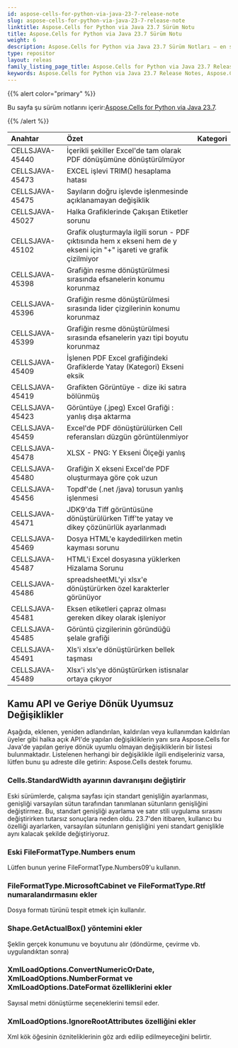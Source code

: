 ```yaml
---
id: aspose-cells-for-python-via-java-23-7-release-note
slug: aspose-cells-for-python-via-java-23-7-release-note
linktitle: Aspose.Cells for Python via Java 23.7 Sürüm Notu
title: Aspose.Cells for Python via Java 23.7 Sürüm Notu
weight: 6
description: Aspose.Cells for Python via Java 23.7 Sürüm Notları – en son geliştirmeler, yeni özellikler ve düzeltmeler
type: repositor
layout: releas
family_listing_page_title: Aspose.Cells for Python via Java 23.7 Release Note
keywords: Aspose.Cells for Python via Java 23.7 Release Notes, Aspose.Cells for Python via Java 23.7 updates and fixe
---
```

{{% alert color="primary" %}}

 Bu sayfa şu sürüm notlarını içerir:[Aspose.Cells for Python via Java 23.7](https://releases.aspose.com/cells/python-java/new-releases/aspose.cells-for-python-via-java-23.7/).

{{% /alert %}}

|**Anahtar**|**Özet**|**Kategori**|
| :- | :- | :- |
|CELLSJAVA-45440|İçerikli şekiller Excel'de tam olarak PDF dönüşümüne dönüştürülmüyor|
|CELLSJAVA-45473|EXCEL işlevi TRIM() hesaplama hatası|
|CELLSJAVA-45475|Sayıların doğru işlevde işlenmesinde açıklanamayan değişiklik|
|CELLSJAVA-45027|Halka Grafiklerinde Çakışan Etiketler sorunu|
|CELLSJAVA-45102|Grafik oluşturmayla ilgili sorun - PDF çıktısında hem x ekseni hem de y ekseni için "+" işareti ve grafik çizilmiyor|
|CELLSJAVA-45398|Grafiğin resme dönüştürülmesi sırasında efsanelerin konumu korunmaz|
|CELLSJAVA-45396|Grafiğin resme dönüştürülmesi sırasında lider çizgilerinin konumu korunmaz|
|CELLSJAVA-45399|Grafiğin resme dönüştürülmesi sırasında efsanelerin yazı tipi boyutu korunmaz|
|CELLSJAVA-45409|İşlenen PDF Excel grafiğindeki Grafiklerde Yatay (Kategori) Ekseni eksik|
|CELLSJAVA-45419|Grafikten Görüntüye - dize iki satıra bölünmüş|
|CELLSJAVA-45423| Görüntüye (.jpeg) Excel Grafiği : yanlış dışa aktarma|
|CELLSJAVA-45459|Excel'de PDF dönüştürülürken Cell referansları düzgün görüntülenmiyor|
|CELLSJAVA-45478|XLSX - PNG: Y Ekseni Ölçeği yanlış|
|CELLSJAVA-45480|Grafiğin X ekseni Excel'de PDF oluşturmaya göre çok uzun|
|CELLSJAVA-45456|Topdf'de (.net /java) torusun yanlış işlenmesi|
|CELLSJAVA-45471|JDK9'da Tiff görüntüsüne dönüştürülürken Tiff'te yatay ve dikey çözünürlük ayarlanmadı|
|CELLSJAVA-45469|Dosya HTML'e kaydedilirken metin kayması sorunu|
|CELLSJAVA-45487|HTML'i Excel dosyasına yüklerken Hizalama Sorunu|
|CELLSJAVA-45486| spreadsheetML'yi xlsx'e dönüştürürken özel karakterler görünüyor|
|CELLSJAVA-45481|Eksen etiketleri çapraz olması gereken dikey olarak işleniyor|
|CELLSJAVA-45485|Görüntü çizgilerinin göründüğü şelale grafiği|
|CELLSJAVA-45491|Xls'i xlsx'e dönüştürürken bellek taşması|
|CELLSJAVA-45489|Xlsx'i xls'ye dönüştürürken istisnalar ortaya çıkıyor|

##  **Kamu API ve Geriye Dönük Uyumsuz Değişiklikler**

Aşağıda, eklenen, yeniden adlandırılan, kaldırılan veya kullanımdan kaldırılan üyeler gibi halka açık API'de yapılan değişikliklerin yanı sıra Aspose.Cells for Java'de yapılan geriye dönük uyumlu olmayan değişikliklerin bir listesi bulunmaktadır. Listelenen herhangi bir değişiklikle ilgili endişeleriniz varsa, lütfen bunu şu adreste dile getirin: Aspose.Cells destek forumu.

###  **Cells.StandardWidth ayarının davranışını değiştirir**

Eski sürümlerde, çalışma sayfası için standart genişliğin ayarlanması, genişliği varsayılan sütun tarafından tanımlanan sütunların genişliğini değiştirmez. Bu, standart genişliği ayarlama ve satır stili uygulama sırasını değiştirirken tutarsız sonuçlara neden oldu. 23.7'den itibaren, kullanıcı bu özelliği ayarlarken, varsayılan sütunların genişliğini yeni standart genişlikle aynı kalacak şekilde değiştiriyoruz.

###  **Eski FileFormatType.Numbers enum**

Lütfen bunun yerine FileFormatType.Numbers09'u kullanın.

###  **FileFormatType.MicrosoftCabinet ve FileFormatType.Rtf numaralandırmasını ekler**

Dosya formatı türünü tespit etmek için kullanılır.

###  **Shape.GetActualBox() yöntemini ekler**

Şeklin gerçek konumunu ve boyutunu alır (döndürme, çevirme vb. uygulandıktan sonra)

###  **XmlLoadOptions.ConvertNumericOrDate, XmlLoadOptions.NumberFormat ve XmlLoadOptions.DateFormat özelliklerini ekler**

Sayısal metni dönüştürme seçeneklerini temsil eder.

###  **XmlLoadOptions.IgnoreRootAttributes özelliğini ekler**

Xml kök öğesinin özniteliklerinin göz ardı edilip edilmeyeceğini belirtir.

